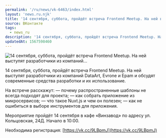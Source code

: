 ```yaml
---
permalink: '/ru/news/vk-6463/index.html'
layout: 'news.ru.njk'
title: '14 сентября, суббота, пройдёт встреча Frontеnd Meetup. На ней выступят разработчики из компаний…'
source: ВКонтакте
tags:
  - news_ru
description: '14 сентября, суббота, пройдёт встреча Frontеnd Meetup. На ней выступят разработчики из компаний…'
updatedAt: 1567598460
---
```

![14 сентября, суббота, пройдёт встреча Frontеnd Meetup. На ней выступят разработчики из компаний…](https://sun9-18.userapi.com/impf/c854028/v854028868/e2625/EI_mZGYXxf0.jpg?size=1280x877&quality=96&sign=412b36b745206775ba694882eacd756a&c_uniq_tag=J8HsqHeQbjgx_malkBKji-hifpyqHGiCy_XEoBye2Pk&type=album)

14 сентября, суббота, пройдёт встреча Frontеnd Meetup. На ней выступят разработчики из компаний DataArt, Evrone и Epam и обсудят современные средства разработки и их использование.

На встрече расскажут:
— почему распространенные шаблоны не всегда подходят для проекта;
— как собрать приложение из микросервисов;
— что такое Nuxt.js и чем он полезен;
— как не ошибиться в выборе инструментов для приложения.

Мероприятие пройдёт 14 сентября в кафе «Винзавод» по адресу ул. Кольцовская, 24Д. Начало в 10:00.

Необходима регистрация: [https://vk.cc/9LBpmJ](https://vk.cc/9LBpmJ)
